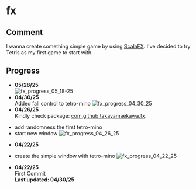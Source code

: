 # fx

## Comment
I wanna create something simple game by using [ScalaFX](https://scalafx.org). I've decided to try Tetris as my first game to start with.  

## Progress
- __05/28/25__  
![fx_progress_05_18-25](https://raw.githubusercontent.com/takayamaekawa/branding/refs/heads/master/repo/fx/fx_tetris_05_18_25.gif)
- __04/30/25__  
Added fall control to tetro-mino
![fx_progress_04_30_25](https://raw.githubusercontent.com/takayamaekawa/branding/refs/heads/master/repo/fx/fx_tetris_04_30_25.gif)
- __04/26/25__  
Kindly check package: [com.github.takayamaekawa.fx](src/main/scala/com/github/takayamaekawa/fx).  
* add randomness the first tetro-mino
* start new window
![fx_progress_04_26_25](https://raw.githubusercontent.com/takayamaekawa/branding/refs/heads/master/repo/fx/fx_tetris_04_26_25.gif)
- __04/22/25__  
* create the simple window with tetro-mino
![fx_progress_04_22_25](https://raw.githubusercontent.com/takayamaekawa/branding/refs/heads/master/repo/fx/fx_tetris_04_22_25.gif)  
- __04/22/25__  
First Commit  
__Last updated: 04/30/25__
